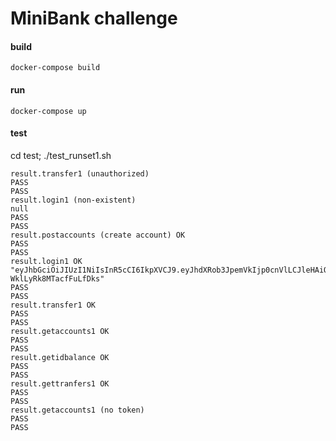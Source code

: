 # MiniBank challenge

#### build <br>
`docker-compose build`

#### run <br>
`docker-compose up`

#### test <br>

cd test; ./test_runset1.sh

```
result.transfer1 (unauthorized)
PASS
PASS
result.login1 (non-existent)
null
PASS
PASS
result.postaccounts (create account) OK
PASS
PASS
result.login1 OK
"eyJhbGciOiJIUzI1NiIsInR5cCI6IkpXVCJ9.eyJhdXRob3JpemVkIjp0cnVlLCJleHAiOjE2NDg2ODI1NzAsInVzZXJfaWQiOjI3NzYyMzkzMDA1fQ.PJAMeVjwPBIbDVj2FQJF32-WklLyRk8MTacfFuLfDks"
PASS
PASS
result.transfer1 OK
PASS
PASS
result.getaccounts1 OK
PASS
PASS
result.getidbalance OK
PASS
PASS
result.gettranfers1 OK
PASS
PASS
result.getaccounts1 (no token)
PASS
PASS
```

